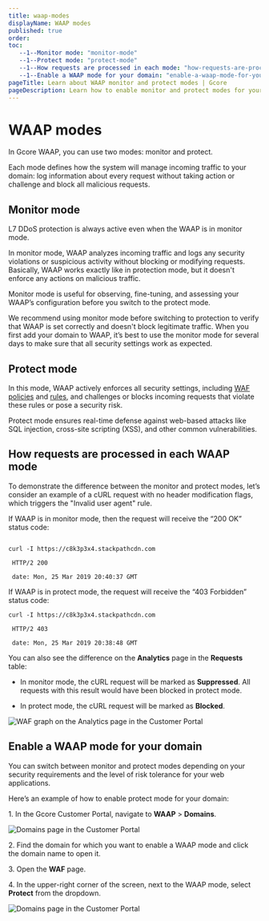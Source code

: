 ```yaml
---
title: waap-modes
displayName: WAAP modes
published: true
order:
toc:
   --1--Monitor mode: "monitor-mode"
   --1--Protect mode: "protect-mode"
   --1--How requests are processed in each mode: "how-requests-are-processed-in-each-WAAP-mode"
   --1--Enable a WAAP mode for your domain: "enable-a-waap-mode-for-your-domain" 
pageTitle: Learn about WAAP monitor and protect modes | Gcore
pageDescription: Learn how to enable monitor and protect modes for your domain.
---
```

# WAAP modes

In Gcore WAAP, you can use two modes: monitor and protect.  

Each mode defines how the system will manage incoming traffic to your domain: log information about every request without taking action or challenge and block all malicious requests. 

## Monitor mode

<alert-element type="info" title="Info">
 
L7 DDoS protection is always active even when the WAAP is in monitor mode.

</alert-element>

In monitor mode, WAAP analyzes incoming traffic and logs any security violations or suspicious activity without blocking or modifying requests. Basically, WAAP works exactly like in protection mode, but it doesn't enforce any actions on malicious traffic.  

Monitor mode is useful for observing, fine-tuning, and assessing your WAAP’s configuration before you switch to the protect mode.  

<alert-element type="tip" title="Tip">
 
We recommend using monitor mode before switching to protection to verify that WAAP is set correctly and doesn't block legitimate traffic.
When you first add your domain to WAAP, it’s best to use the monitor mode for several days to make sure that all security settings work as expected. 

</alert-element>

## Protect mode 

In this mode, WAAP actively enforces all security settings, including <a href="https://gcore.com/docs/waap/waf-policies" target="_blank">WAF policies</a> and <a href="https://gcore.com/docs/waap/waf-rules" target="_blank">rules</a>, and challenges or blocks incoming requests that violate these rules or pose a security risk.  

Protect mode ensures real-time defense against web-based attacks like SQL injection, cross-site scripting (XSS), and other common vulnerabilities. 

## How requests are processed in each WAAP mode 

To demonstrate the difference between the monitor and protect modes, let’s consider an example of a cURL request with no header modification flags, which triggers the "Invalid user agent" rule. 

If WAAP is in monitor mode, then the request will receive the “200 OK” status code: 

```

curl -I https://c8k3p3x4.stackpathcdn.com 

 HTTP/2 200 

 date: Mon, 25 Mar 2019 20:40:37 GMT 
``` 

If WAAP is in protect mode, the request will receive the “403 Forbidden” status code: 

```
curl -I https://c8k3p3x4.stackpathcdn.com 

 HTTP/2 403  

 date: Mon, 25 Mar 2019 20:38:48 GMT 
```

You can also see the difference on the **Analytics** page in the **Requests** table:  

* In monitor mode, the cURL request will be marked as **Suppressed**. All requests with this result would have been blocked in protect mode. 

* In protect mode, the cURL request will be marked as **Blocked**. 

<img src="https://assets.gcore.pro/docs/waap/getting-started/waf-requests.png" alt="WAF graph on the Analytics page in the Customer Portal">

## Enable a WAAP mode for your domain 

You can switch between monitor and protect modes depending on your security requirements and the level of risk tolerance for your web applications. 

Here’s an example of how to enable protect mode for your domain:  

1\. In the Gcore Customer Portal, navigate to **WAAP** > **Domains**. 

<img src="https://assets.gcore.pro/docs/waap/getting-started/domains-page.png" alt="Domains page in the Customer Portal">

2\. Find the domain for which you want to enable a WAAP mode and click the domain name to open it.

3\. Open the **WAF** page.

4\. In the upper-right corner of the screen, next to the WAAP mode, select **Protect** from the dropdown.

<img src="https://assets.gcore.pro/docs/waap/getting-started/protect-mode.png" alt="Domains page in the Customer Portal">
